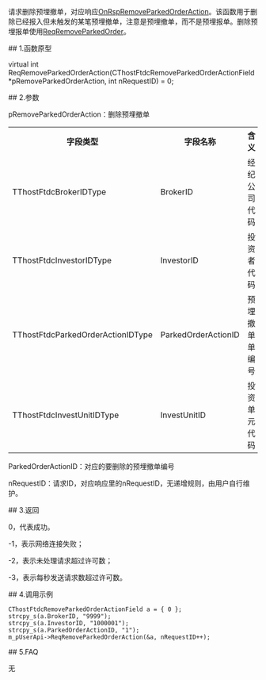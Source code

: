 <p>请求删除预埋撤单，对应响应<a href="../../CTHOSTFTDCTRADERAPI/ONRSPREMOVEPARKEDORDERACTION/">OnRspRemoveParkedOrderAction</a>。该函数用于删除已经报入但未触发的某笔预埋撤单，注意是预埋撤单，而不是预埋报单。删除预埋报单使用<a href="../REQREMOVEPARKEDORDER/">ReqRemoveParkedOrder</a>。</p>
<span class="anchor" id="d37d2f8b-b5ee-42b7-acb0-6f83b7fcbdbe"></span>
## 1.函数原型
<p>virtual int ReqRemoveParkedOrderAction(CThostFtdcRemoveParkedOrderActionField *pRemoveParkedOrderAction, int nRequestID) = 0;</p>
<span class="anchor" id="5135bb00-d98a-4c21-9c5a-5c0192b695c4"></span>
## 2.参数
<p>pRemoveParkedOrderAction：删除预埋撤单</p>
<table><tr><th style="TEXT-ALIGN: center;">字段类型</th><th style="TEXT-ALIGN: center;">字段名称</th><th style="TEXT-ALIGN: center;">含义</th><th style="TEXT-ALIGN: center;">值</th></tr><tr><td style="TEXT-ALIGN: left;">TThostFtdcBrokerIDType</td>
<td style="TEXT-ALIGN: left;">BrokerID</td>
<td style="TEXT-ALIGN: left;">经纪公司代码</td>
<td style="TEXT-ALIGN: left;"><strong><font color="#FF0000">必填</font></strong></td>
</tr>
<tr><td style="TEXT-ALIGN: left;">TThostFtdcInvestorIDType</td>
<td style="TEXT-ALIGN: left;">InvestorID</td>
<td style="TEXT-ALIGN: left;">投资者代码</td>
<td style="TEXT-ALIGN: left;"><strong><font color="#FF0000">必填</font></strong></td>
</tr>
<tr><td style="TEXT-ALIGN: left;">TThostFtdcParkedOrderActionIDType</td>
<td style="TEXT-ALIGN: left;">ParkedOrderActionID</td>
<td style="TEXT-ALIGN: left;">预埋撤单单编号</td>
<td style="TEXT-ALIGN: left;"><strong><font color="#FF0000">必填</font></strong></td>
</tr>
<tr><td style="TEXT-ALIGN: left;">TThostFtdcInvestUnitIDType</td>
<td style="TEXT-ALIGN: left;">InvestUnitID</td>
<td style="TEXT-ALIGN: left;">投资单元代码</td>
<td style="TEXT-ALIGN: left;">无</td>
</tr>
</table>
<p>ParkedOrderActionID：对应的要删除的预埋撤单编号</p>
<p>nRequestID：请求ID，对应响应里的nRequestID，无递增规则，由用户自行维护。</p>
<span class="anchor" id="1bbd92a0-7afe-4787-9caf-c7f537bb07bc"></span>
## 3.返回
<p>0，代表成功。</p>
<p>-1，表示网络连接失败；</p>
<p>-2，表示未处理请求超过许可数；</p>
<p>-3，表示每秒发送请求数超过许可数。</p>
<span class="anchor" id="e7647f50-ef40-4c26-b369-94b4bf321c0e"></span>
## 4.调用示例
<pre><code>CThostFtdcRemoveParkedOrderActionField a = { 0 };
strcpy_s(a.BrokerID, "9999");
strcpy_s(a.InvestorID, "1000001");
strcpy_s(a.ParkedOrderActionID, "1");  
m_pUserApi-&gt;ReqRemoveParkedOrderAction(&amp;a, nRequestID++);
</code></pre>
<span class="anchor" id="786727a6-06f6-4050-a988-a4ef2dafa7da"></span>
## 5.FAQ
<p>无</p>

